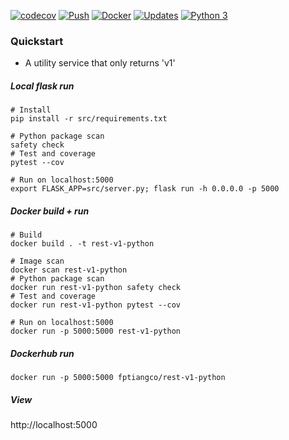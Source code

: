 [![codecov](https://codecov.io/gh/fptiangco/rest-v1-python/branch/main/graph/badge.svg?token=3BXDA33460)](https://codecov.io/gh/fptiangco/rest-v1-python) [![Push](https://github.com/fptiangco/rest-v1-python/actions/workflows/trigger_push.yaml/badge.svg)](https://github.com/fptiangco/rest-v1-python/actions/workflows/trigger_push.yaml) [![Docker](https://img.shields.io/docker/cloud/build/fptiangco/rest-v1-python?label=Docker&style=flat)](https://hub.docker.com/r/fptiangco/rest-v1-python/builds) [![Updates](https://pyup.io/repos/github/fptiangco/rest-v1-python/shield.svg)](https://pyup.io/repos/github/fptiangco/rest-v1-python/) [![Python 3](https://pyup.io/repos/github/fptiangco/rest-v1-python/python-3-shield.svg)](https://pyup.io/repos/github/fptiangco/rest-v1-python/) 

### Quickstart
* A utility service that only returns 'v1'

##### Local flask run
```
# Install
pip install -r src/requirements.txt

# Python package scan
safety check
# Test and coverage
pytest --cov

# Run on localhost:5000
export FLASK_APP=src/server.py; flask run -h 0.0.0.0 -p 5000
```
##### Docker build + run
```
# Build
docker build . -t rest-v1-python

# Image scan
docker scan rest-v1-python
# Python package scan
docker run rest-v1-python safety check
# Test and coverage
docker run rest-v1-python pytest --cov

# Run on localhost:5000
docker run -p 5000:5000 rest-v1-python
```
##### Dockerhub run
```
docker run -p 5000:5000 fptiangco/rest-v1-python
```
##### View
http://localhost:5000
